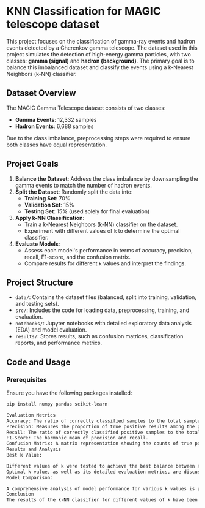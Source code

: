 ﻿# KNN Classification for MAGIC telescope dataset

This project focuses on the classification of gamma-ray events and hadron events detected by a Cherenkov gamma telescope. The dataset used in this project simulates the detection of high-energy gamma particles, with two classes: **gamma (signal)** and **hadron (background)**. The primary goal is to balance this imbalanced dataset and classify the events using a k-Nearest Neighbors (k-NN) classifier.

## Dataset Overview
The MAGIC Gamma Telescope dataset consists of two classes:
- **Gamma Events**: 12,332 samples
- **Hadron Events**: 6,688 samples

Due to the class imbalance, preprocessing steps were required to ensure both classes have equal representation.

## Project Goals

1. **Balance the Dataset**: Address the class imbalance by downsampling the gamma events to match the number of hadron events.
2. **Split the Dataset**: Randomly split the data into:
   - **Training Set**: 70%
   - **Validation Set**: 15%
   - **Testing Set**: 15% (used solely for final evaluation)
3. **Apply k-NN Classification**: 
   - Train a k-Nearest Neighbors (k-NN) classifier on the dataset.
   - Experiment with different values of `k` to determine the optimal classifier.
4. **Evaluate Models**: 
   - Assess each model's performance in terms of accuracy, precision, recall, F1-score, and the confusion matrix.
   - Compare results for different `k` values and interpret the findings.

## Project Structure

- `data/`: Contains the dataset files (balanced, split into training, validation, and testing sets).
- `src/`: Includes the code for loading data, preprocessing, training, and evaluation.
- `notebooks/`: Jupyter notebooks with detailed exploratory data analysis (EDA) and model evaluation.
- `results/`: Stores results, such as confusion matrices, classification reports, and performance metrics.

## Code and Usage

### Prerequisites
Ensure you have the following packages installed:
```bash
pip install numpy pandas scikit-learn

Evaluation Metrics
Accuracy: The ratio of correctly classified samples to the total samples.
Precision: Measures the proportion of true positive results among the positive predictions.
Recall: The ratio of correctly classified positive samples to the total positive samples.
F1-Score: The harmonic mean of precision and recall.
Confusion Matrix: A matrix representation showing the counts of true positive, true negative, false positive, and false negative results.
Results and Analysis
Best k Value:

Different values of k were tested to achieve the best balance between accuracy and overfitting.
Optimal k value, as well as its detailed evaluation metrics, are discussed in results/summary.txt.
Model Comparison:

A comprehensive analysis of model performance for various k values is provided, with insights into the trade-off between bias and variance as k changes.
Conclusion
The results of the k-NN classifier for different values of k have been compared and analyzed. This project serves as a practical exploration of balancing techniques, data splitting, and model evaluation using fundamental classification metrics.
